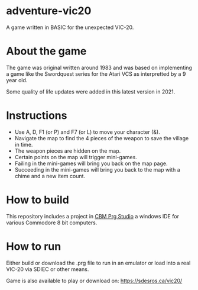 # adventure-vic20
A game written in BASIC for the unexpected VIC-20.

# About the game
The game was original written around 1983 and was based on implementing a game like the Swordquest series for the Atari VCS as interpretted by a 9 year old.

Some quality of life updates were added in this latest version in 2021.

# Instructions
* Use A, D, F1 (or P) and F7 (or L) to move your character (&).
* Navigate the map to find the 4 pieces of the weapon to save the village in time.
* The weapon pieces are hidden on the map.
* Certain points on the map will trigger mini-games.
* Failing in the mini-games will bring you back on the map page.
* Succeeding in the mini-games will bring you back to the map with a chime and a new item count.

# How to build
This repository includes a project in [CBM Prg Studio](http://www.ajordison.co.uk/) a windows IDE for various Commodore 8 bit computers.

# How to run
Either build or download the .prg file to run in an emulator or load into a real VIC-20 via SDIEC or other means.

Game is also available to play or download on: https://sdesros.ca/vic20/
